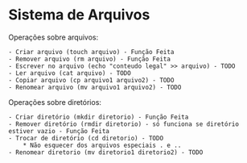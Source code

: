 # Sistema de Arquivos
 
Operações sobre arquivos:

    - Criar arquivo (touch arquivo) - Função Feita
    - Remover arquivo (rm arquivo) - Função Feita
    - Escrever no arquivo (echo "conteudo legal" >> arquivo) - TODO
    - Ler arquivo (cat arquivo) - TODO
    - Copiar arquivo (cp arquivo1 arquivo2) - TODO
    - Renomear arquivo (mv arquivo1 arquivo2) - TODO

Operações sobre diretórios:

    - Criar diretório (mkdir diretorio) - Função Feita
    - Remover diretório (rmdir diretorio) - só funciona se diretório estiver vazio - Função Feita
    - Trocar de diretório (cd diretorio) - TODO
        * Não esquecer dos arquivos especiais . e .. 
    - Renomear diretorio (mv diretorio1 diretorio2) - TODO
